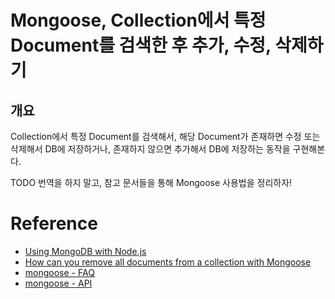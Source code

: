 # Mongoose, Collection에서 특정 Document를 검색한 후 추가, 수정, 삭제하기

## 개요

Collection에서 특정 Document를 검색해서, 해당 Document가 존재하면 수정 또는 삭제해서 DB에 저장하거나, 존재하지 않으면 추가해서 DB에 저장하는 동작을 구현해본다.


TODO 번역을 하지 말고, 참고 문서들을 통해 Mongoose 사용법을 정리하자!

# Reference
* [Using MongoDB with Node.js](http://blog.modulus.io/mongodb-tutorial)
* [How can you remove all documents from a collection with Mongoose](http://stackoverflow.com/questions/28139638/how-can-you-remove-all-documents-from-a-collection-with-mongoose)
* [mongoose - FAQ](http://mongoosejs.com/docs/faq.html)
* [mongoose - API](http://mongoosejs.com/docs/api.htm)
